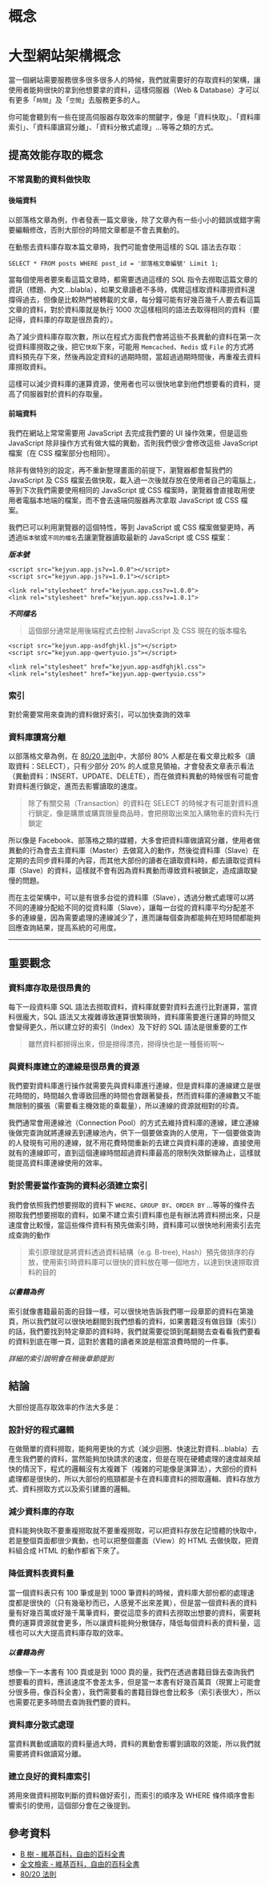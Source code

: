 # 概念

# 大型網站架構概念

當一個網站需要服務很多很多很多人的時候，我們就需要好的存取資料的架構，讓使用者能夠很快的拿到他想要拿的資料，這樣伺服器（Web & Database）才可以有更多「`時間`」及「`空間`」去服務更多的人。

你可能會聽到有一些在提高伺服器存取效率的關鍵字，像是「資料快取」、「資料庫索引」、「資料庫讀寫分離」、「資料分散式處理」...等等之類的方式。

## 提高效能存取的概念

### 不常異動的資料做快取

#### 後端資料

以部落格文章為例，作者發表一篇文章後，除了文章內有一些小小的錯誤或錯字需要編輯修改，否則大部份的時間文章都是不會去異動的。

在動態去資料庫存取本篇文章時，我們可能會使用這樣的 SQL 語法去存取：

```
SELECT * FROM posts WHERE post_id = '部落格文章編號' Limit 1; 
```

當每個使用者要來看這篇文章時，都需要透過這樣的 SQL 指令去撈取這篇文章的資訊（標題、內文...blabla），如果文章讀者不多時，偶爾這樣取資料庫撈資料還撐得過去，但像是比較熱門被轉載的文章，每分鐘可能有好幾百幾千人要去看這篇文章的資料，對於資料庫就是執行 1000 次這樣相同的語法去取得相同的資料（要記得，資料庫的存取是很昂貴的）。

為了減少資料庫存取次數，所以在程式方面我們會將這些不長異動的資料在第一次從資料庫撈取之後，把它`快取`下來，可能用 `Memcached`、`Redis` 或 `File` 的方式將資料預先存下來，然後再設定資料的過期時間，當超過過期時間後，再重複去資料庫撈取資料。

這樣可以減少資料庫的運算資源，使用者也可以很快地拿到他們想要看的資料，提高了伺服器對於資料的存取量。

#### 前端資料

我們在網站上常常需要用 JavaScript 去完成我們要的 UI 操作效果，但是這些 JavaScript 除非操作方式有做大幅的異動，否則我們很少會修改這些 JavaScript 檔案（在 CSS 檔案部分也相同）。

除非有做特別的設定，再不重新整理畫面的前提下，瀏覽器都會幫我們的 JavaScript 及 CSS 檔案去做快取，載入過一次後就存放在使用者自己的電腦上，等到下次我們需要使用相同的 JavaScript 或 CSS 檔案時，瀏覽器會直接取用使用者電腦本地端的檔案，而不會去遠端伺服器再次拿取 JavaScript 或 CSS 檔案。

我們已可以利用瀏覽器的這個特性，等到 JavaScript 或 CSS 檔案做變更時，再透過`版本號`或`不同的檔名`去讓瀏覽器讀取最新的 JavaScript 或 CSS 檔案：

***版本號***

```
<script src="kejyun.app.js?v=1.0.0"></script>
<script src="kejyun.app.js?v=1.0.1"></script>

<link rel="stylesheet" href="kejyun.app.css?v=1.0.0">
<link rel="stylesheet" href="kejyun.app.css?v=1.0.1"> 
```

***不同檔名***

> 這個部分通常是用後端程式去控制 JavaScript 及 CSS 現在的版本檔名

```
<script src="kejyun.app-asdfghjkl.js"></script>
<script src="kejyun.app-qwertyuio.js"></script>

<link rel="stylesheet" href="kejyun.app-asdfghjkl.css">
<link rel="stylesheet" href="kejyun.app-qwertyuio.css"> 
```

### 索引

對於需要常用來查詢的資料做好索引，可以加快查詢的效率

### 資料庫讀寫分離

以部落格文章為例，在 [80/20 法則](http://wiki.mbalib.com/zh-tw/80/20%E6%B3%95%E5%88%99)中，大部份 80% 人都是在看文章比較多（讀取資料：SELECT），只有少部分 20% 的人或意見領袖，才會發表文章表示看法（異動資料：INSERT、UPDATE、DELETE），而在做資料異動的時候很有可能會對資料進行鎖定，進而去影響讀取的速度。

> 除了有關交易（Transaction）的資料在 SELECT 的時候才有可能對資料進行鎖定，像是購票或購買限量商品時，會把撈取出來加入購物車的資料先行鎖定

所以像是 Facebook、部落格之類的媒體，大多會把資料庫做讀寫分離，使用者做異動的行為會去主資料庫（Master）去做寫入的動作，然後從資料庫（Slave）在定期的去同步資料庫的內容，而其他大部份的讀者在讀取資料時，都去讀取從資料庫（Slave）的資料，這樣就不會有因為資料異動而導致資料被鎖定，造成讀取變慢的問題。

而在主從架構中，可以是有很多台從的資料庫（Slave），透過分散式處理可以將不同的連線分配給不同的從資料庫（Slave），讓每一台從的資料庫平均分配差不多的連線量，因為需要處理的連線減少了，進而讓每個查詢都能夠在短時間都能夠回應查詢結果，提高系統的可用度。

* * *

## 重要觀念

### 資料庫存取是很昂貴的

每下一段資料庫 SQL 語法去撈取資料，資料庫就要對資料去進行比對運算，當資料很龐大，SQL 語法又太複雜導致運算很繁瑣時，資料庫需要進行運算的時間又會變得更久，所以建立好的索引（Index）及下好的 SQL 語法是很重要的工作

> 雖然資料都撈得出來，但是撈得漂亮，撈得快也是一種藝術啊～

### 與資料庫建立的連線是很昂貴的資源

我們要對資料庫進行操作就需要先與資料庫進行連線，但是資料庫的連線建立是很花時間的，時間越久會導致回應的時間也會跟著變長，然而資料庫的連線數又不能無限制的擴張（需要看主機效能的乘載量），所以連線的資源就相對的珍貴。

我們通常會用連線池（Connection Pool）的方式去維持資料庫的連線，建立連線後做完查詢就將連線丟到連線池內，供下一個要做查詢的人使用，下一個要做查詢的人發現有可用的連線，就不用花費時間重新的去建立與資料庫的連線，直接使用就有的連線即可，直到這個連線時間超過資料庫最高的限制失效斷線為止，這樣就能提高資料庫連線使用的效率。

### 對於需要當作查詢的資料必須建立索引

我們會依照我們想要撈取的資料下 `WHERE`、`GROUP BY`、`ORDER BY` ...等等的條件去撈取我們想要撈取的資料，如果不建立索引資料庫也是有辦法將資料撈出來，只是速度會比較慢，當這些條件資料有預先做索引時，資料庫可以很快地利用索引去完成查詢的動作

> 索引原理就是將資料透過資料結構（e.g. B-tree), Hash）預先做排序的存放，使用索引時資料庫可以很快的資料放在哪一個地方，以達到快速撈取資料的目的

#### ***以書籍為例***

索引就像書籍最前面的目錄一樣，可以很快地告訴我們哪一段章節的資料在第幾頁，所以我們就可以很快地翻閱到我們想看的資料，如果書籍沒有做目錄（索引）的話，我們要找到特定章節的資料時，我們就需要從頭到尾翻閱去查看看我們要看的資料到底在哪一頁，這對於書籍的讀者來說是相當浪費時間的一件事。

*詳細的索引說明會在稍後章節提到*

## 結論

大部份提高存取效率的作法大多是：

### 設計好的程式邏輯

在做簡單的資料撈取，能夠用更快的方式（減少迴圈、快速比對資料...blabla）去產生我們要的資料，當然能夠加快請求的速度，但是在現在硬體處理的速度越來越快的情況下，程式的邏輯沒有太複雜下（複雜的可能像是演算法），大部份的資料處理都是很快的，所以大部份的瓶頸都是卡在資料庫資料的撈取邏輯、資料存放方式、資料撈取方式以及索引建置的邏輯。

### 減少資料庫的存取

資料能夠快取不要重複撈取就不要重複撈取，可以把資料存放在記憶體的快取中，若是整個頁面都很少異動，也可以把整個畫面（View）的 HTML 去做快取，把資料組合成 HTML 的動作都省下來了。

### 降低資料表資料量

當一個資料表只有 100 筆或是到 1000 筆資料的時候，資料庫大部份都的處理速度都是很快的（只有幾毫秒而已，人感覺不出來差異），但是當一個資料表的資料量有好幾百萬或好幾千萬筆資料，要從這麼多的資料去撈取出想要的資料，需要耗費的運算資源就會更多，所以讓資料能夠分散儲存，降低每個資料表的資料量，這樣也可以大大提高資料庫存取的效率。

#### ***以書籍為例***

想像一下一本書有 100 頁或是到 1000 頁的量，我們在透過書籍目錄去查詢我們想要看的資料，應該速度不會差太多，但是當一本書有好幾百萬頁（現實上可能會分很多冊，像百科全書），我們需要看的書籍目錄也會比較多（索引表很大），所以也需要花更多時間去查詢我們要的資料。

### 資料庫分散式處理

當資料異動或讀取的資料量過大時，資料的異動會影響到讀取的效能，所以我們就需要將資料做讀寫分離。

### 建立良好的資料庫索引

將用來做資料撈取判斷的資料做好索引，而索引的順序及 WHERE 條件順序會影響索引的使用，這個部分會在之後提到。

## 參考資料

*   [B 樹 - 維基百科，自由的百科全書](http://zh.wikipedia.org/wiki/B%E6%A0%91)
*   [全文檢索 - 維基百科，自由的百科全書](http://zh.wikipedia.org/wiki/%E5%85%A8%E6%96%87%E6%AA%A2%E7%B4%A2)
*   [80/20 法則](http://wiki.mbalib.com/zh-tw/80/20%E6%B3%95%E5%88%99)